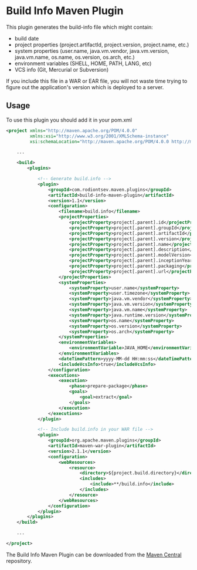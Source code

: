 Build Info Maven Plugin
=======================

This plugin generates the build-info file which might contain:
- build date
- project properties (project.artifactId, project.version, project.name, etc.)
- system properties (user.name, java.vm.vendor, java.vm.version, java.vm.name, os.name, os.version, os.arch, etc.)
- environment variables (SHELL, HOME, PATH, LANG, etc)
- VCS info (Git, Mercurial or Subversion)

If you include this file in a WAR or EAR file, you will not waste time trying to figure out the application's version which is deployed to a server.

Usage
-----
To use this plugin you should add it in your pom.xml

```xml
<project xmlns="http://maven.apache.org/POM/4.0.0"
         xmlns:xsi="http://www.w3.org/2001/XMLSchema-instance"
         xsi:schemaLocation="http://maven.apache.org/POM/4.0.0 http://maven.apache.org/maven-v4_0_0.xsd">

    ...

    <build>
        <plugins>

            <!-- Generate build.info -->
            <plugin>
                <groupId>com.rodiontsev.maven.plugins</groupId>
                <artifactId>build-info-maven-plugin</artifactId>
                <version>1.1</version>
                <configuration>
                    <filename>build.info</filename>
                    <projectProperties>
                        <projectProperty>project[.parent].id</projectProperty>
                        <projectProperty>project[.parent].groupId</projectProperty>
                        <projectProperty>project[.parent].artifactId</projectProperty>
                        <projectProperty>project[.parent].version</projectProperty>
                        <projectProperty>project[.parent].name</projectProperty>
                        <projectProperty>project[.parent].description</projectProperty>
                        <projectProperty>project[.parent].modelVersion</projectProperty>
                        <projectProperty>project[.parent].inceptionYear</projectProperty>
                        <projectProperty>project[.parent].packaging</projectProperty>
                        <projectProperty>project[.parent].url</projectProperty>
                    </projectProperties>
                    <systemProperties>
                        <systemProperty>user.name</systemProperty>
                        <systemProperty>user.timezone</systemProperty>
                        <systemProperty>java.vm.vendor</systemProperty>
                        <systemProperty>java.vm.version</systemProperty>
                        <systemProperty>java.vm.name</systemProperty>
                        <systemProperty>java.runtime.version</systemProperty>
                        <systemProperty>os.name</systemProperty>
                        <systemProperty>os.version</systemProperty>
                        <systemProperty>os.arch</systemProperty>
                    </systemProperties>
                    <environmentVariables>
                        <environmentVariable>JAVA_HOME</environmentVariable>
                    </environmentVariables>
                    <dateTimePattern>yyyy-MM-dd HH:mm:ss</dateTimePattern>
                    <includeVcsInfo>true</includeVcsInfo>
                </configuration>
                <executions>
                    <execution>
                        <phase>prepare-package</phase>
                        <goals>
                            <goal>extract</goal>
                        </goals>
                    </execution>
                </executions>
            </plugin>

            <!-- Include build.info in your WAR file -->
            <plugin>
                <groupId>org.apache.maven.plugins</groupId>
                <artifactId>maven-war-plugin</artifactId>
                <version>2.1.1</version>
                <configuration>
                    <webResources>
                        <resource>
                            <directory>${project.build.directory}</directory>
                            <includes>
                                <include>**/build.info</include>
                            </includes>
                        </resource>
                    </webResources>
                </configuration>
            </plugin>
        </plugins>
    </build>

    ...

</project>
```

The Build Info Maven Plugin can be downloaded from the [Maven Central](http://repo1.maven.org/maven2/com/rodiontsev/maven/plugins/build-info-maven-plugin/1.1/) repository.
